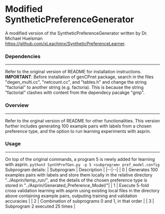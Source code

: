 # Modified SyntheticPreferenceGenerator
A modified version of the SyntheticPreferenceGenerator written by Dr. Michael Huelsman https://github.com/xLeachimx/SyntheticPreferenceLearner. 

### Dependencies
***
Refer to the original version of README for installation instructions. **IMPORTANT**: Before installation of genCPnet package, search in the files "degen_multi.cc", "netcount.cc", and "tables.h" and change the string "factorial" to another string (e.g. factoria). This is because the string "factorial" clashes with content from the dependecy pacakge "gmp".

### Overview
***
Refer to the orginal version of README for other functionalities. This version further includes generating 100 example pairs with labels from a chosen preference type, and the option to run learning experiments with asprin.


### Usage
*** 
On top of the original commands, a program 5 is newly added for learning with asprin. 
`python3 SynthPrefGen.py -p 5 <subprogram> pref_model.config`
Subprogram details:
|  Subprogram | Description |
|--|--|
| 0 | Generates 100 examples pairs with labels and store them locally in the relative directory "../Asprin/temp\_run/", and the details of the chosen preference type is stored in "../Asprin/Generated\_Preference\_Model/"|
| 1 | Execute 5-fold cross validation learning with asprin using existing local files in the directory above containing example pairs, outputing training and validation accuracies |
| 2 | Combination of subprograms 0 and 1, in that order |
| 3 | Subprogram 2 executed 25 times |
